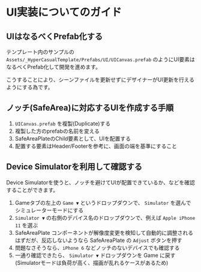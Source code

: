 # UI実装についてのガイド

## UIはなるべくPrefab化する

テンプレート内のサンプルの `Assets/_HyperCasualTemplate/Prefabs/UI/UICanvas.prefab` のようにUI要素はなるべくPrefab化して開発を進めます。

こうすることにより、シーンファイルを更新せずにデザイナーがUI更新を行えるようにする為です。

## ノッチ(SafeArea)に対応するUIを作成する手順

1. `UICanvas.prefab` を複製(Duplicate)する
2. 複製した方のprefabの名前を変える
3. SafeAreaPlateのChild要素として、UIを配置する
4. 配置する要素はHeader/Footerを参考に、画面の端を基準にすること

## Device Simulatorを利用して確認する

Device Simulatorを使うと、ノッチを避けてUIが配置できているか、などを確認することができます。

1. Gameタブの左上の `Game ▼` というドロップダウンで、 `Simulator` を選んでシミュレーターモードにする
2. `Simulator ▼` の右側のデバイス名のドロップダウンで、例えば `Apple iPhone 11` を選ぶ
3. SafeAreaPlate コンポーネントが解像度変更を検知して自動的に調整されるはずだが、反応しないようなら SafeAreaPlate の `Adjust` ボタンを押す
4. 問題なさそうなら、`iPhone 6` などノッチのないデバイスでも確認する
5. 一通り確認できたら、 `Simulator ▼` ドロップダウンを Game に戻す (Simulatorモードは負荷が高く、描画が乱れるケースがあるため)
